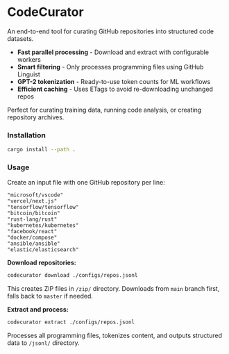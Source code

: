 # CodeCurator

An end-to-end tool for curating GitHub repositories into structured code datasets.

- **Fast parallel processing** - Download and extract with configurable workers
- **Smart filtering** - Only processes programming files using GitHub Linguist
- **GPT-2 tokenization** - Ready-to-use token counts for ML workflows
- **Efficient caching** - Uses ETags to avoid re-downloading unchanged repos

Perfect for curating training data, running code analysis, or creating repository archives.


### Installation

```bash
cargo install --path .
```

### Usage

Create an input file with one GitHub repository per line:

```jsonl
"microsoft/vscode"
"vercel/next.js"
"tensorflow/tensorflow"
"bitcoin/bitcoin"
"rust-lang/rust"
"kubernetes/kubernetes"
"facebook/react"
"docker/compose"
"ansible/ansible"
"elastic/elasticsearch"
```

**Download repositories:**
```bash
codecurator download ./configs/repos.jsonl
```

This creates ZIP files in `/zip/` directory. Downloads from `main` branch first, falls back to `master` if needed.

**Extract and process:**
```bash
codecurator extract ./configs/repos.jsonl
```

Processes all programming files, tokenizes content, and outputs structured data to `/jsonl/` directory.

